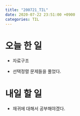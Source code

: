 ```yaml
---
title: "200721_TIL"
date: 2020-07-22 23:51:00 +0900
categories: TIL
---
```


# 오늘 한 일
* 자료구조
- 선택정렬 문제들을 풀었다.
# 내일 할 일
* 재귀에 대해서 공부해야겠다.